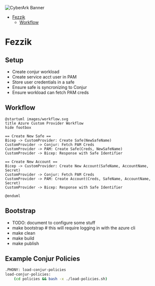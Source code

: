 <img alt="CyberArk Banner" src="images/cyberark-banner.jpg">

<!-- START doctoc generated TOC please keep comment here to allow auto update -->
<!-- DON'T EDIT THIS SECTION, INSTEAD RE-RUN doctoc TO UPDATE -->

* [Fezzik](#fezzik)
  * [Workflow](#workflow)

<!-- END doctoc generated TOC please keep comment here to allow auto update -->

# Fezzik

## Setup

* Create conjur workload
* Create service acct user in PAM
* Store user credentials in a safe
* Ensure safe is syncronizing to Conjur
* Ensure workload can fetch PAM creds

## Workflow

```plantuml
@startuml images/workflow.svg
title Azure Custom Provider Workflow
hide footbox

== Create New Safe ==
Bicep -> CustomProvider: Create Safe(NewSafeName)
CustomProvider -> Conjur: Fetch PAM Creds
CustomProvider -> PAM: Create Safe(Creds, NewSafeName)
CustomProvider -> Bicep: Response with Safe Identifier

== Create New Account ==
Bicep -> CustomProvider: Create New Account(SafeName, AccountName, Secret)
CustomProvider -> Conjur: Fetch PAM Creds
CustomProvider -> PAM: Create Account(Creds, SafeName, AccountName, Secret)
CustomProvider -> Bicep: Response with Safe Identifier

@enduml
```


<!-- ![Scenario 2 Diagram](images/workflow.svg) -->

## Bootstrap

* TODO: document to configure some stuff
* make bootstrap # this will require logging in with the azure cli
* make clean
* make build
* make publish

## Example Conjur Policies

```bash
.PHONY: load-conjur-policies
load-conjur-policies:
	(cd policies && bash -x ./load-policies.sh)
```

